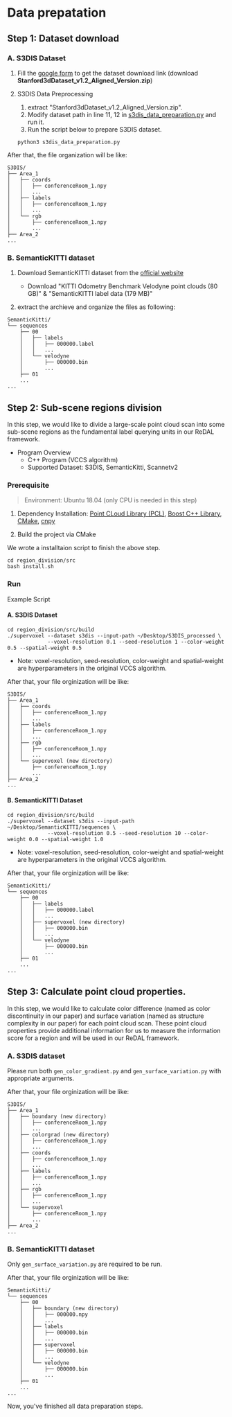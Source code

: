 # Data prepatation

## Step 1: Dataset download

### A. S3DIS Dataset

1. Fill the [google form](https://docs.google.com/forms/d/e/1FAIpQLScDimvNMCGhy_rmBA2gHfDu3naktRm6A8BPwAWWDv-Uhm6Shw/viewform) to get the dataset download link (download **Stanford3dDataset_v1.2_Aligned_Version.zip**)

2. S3DIS Data Preprocessing
    1. extract "Stanford3dDataset_v1.2_Aligned_Version.zip".
    2. Modify dataset path in line 11, 12 in [s3dis\_data\_preparation.py](s3dis_data_preparation.py) and run it.
    3. Run the script below to prepare S3DIS dataset.
    ```shell
    python3 s3dis_data_preparation.py
    ```

After that, the file organization will be like:

```shell
S3DIS/
├── Area_1
│   ├── coords
│   │   ├── conferenceRoom_1.npy
│   │   ...
│   ├── labels
│   │   ├── conferenceRoom_1.npy
│   │   ...
│   └── rgb
│       ├── conferenceRoom_1.npy
│       ...
├── Area_2
...

```

### B. SemanticKITTI dataset

1. Download SemanticKITTI dataset from the [official website](http://www.semantic-kitti.org/dataset.html)
    - Download "KITTI Odometry Benchmark Velodyne point clouds (80 GB)" & "SemanticKITTI label data (179 MB)"

2. extract the archieve and organize the files as following:

```shell
SemanticKitti/
└── sequences
    ├── 00
    │   ├── labels
    │   │   ├── 000000.label
    │   │   ...
    │   └── velodyne
    │       ├── 000000.bin
    │       ...
    ├── 01
    ...
...
```

## Step 2: Sub-scene regions division

In this step, we would like to divide a large-scale point cloud scan into some sub-scene regions as the fundamental label querying units in our ReDAL framework.

- Program Overview
    - C++ Program (VCCS algorithm)
    - Supported Dataset: S3DIS, SemanticKitti, Scannetv2

### Prerequisite

> Environment: Ubuntu 18.04 (only CPU is needed in this step)

1. Dependency Installation: [Point CLoud Library (PCL)](https://pointclouds.org/), [Boost C++ Library](https://www.boost.org/), [CMake](https://cmake.org/), [cnpy](https://github.com/rogersce/cnpy)

2. Build the project via CMake

We wrote a installtaion script to finish the above step.

```shell
cd region_division/src
bash install.sh
```

### Run

Example Script

#### A. S3DIS Dataset

```shell
cd region_division/src/build
./supervoxel --dataset s3dis --input-path ~/Desktop/S3DIS_processed \
             --voxel-resolution 0.1 --seed-resolution 1 --color-weight 0.5 --spatial-weight 0.5
```

- Note: voxel-resolution, seed-resolution, color-weight and spatial-weight are hyperparameters in the original VCCS algorithm.

After that, your file orginization will be like:

```shell
S3DIS/
├── Area_1
│   ├── coords
│   │   ├── conferenceRoom_1.npy
│   │   ...
│   ├── labels
│   │   ├── conferenceRoom_1.npy
│   │   ...
│   ├── rgb
│   │   ├── conferenceRoom_1.npy
│   │   ...
│   └── supervoxel (new directory)
│       ├── conferenceRoom_1.npy
│       ...
├── Area_2
...
```

#### B. SemanticKITTI Dataset

```shell
cd region_division/src/build
./supervoxel --dataset s3dis --input-path ~/Desktop/SemanticKITTI/sequences \
             --voxel-resolution 0.5 --seed-resolution 10 --color-weight 0.0 --spatial-weight 1.0
```

- Note: voxel-resolution, seed-resolution, color-weight and spatial-weight are hyperparameters in the original VCCS algorithm.

After that, your file orginization will be like:

```shell
SemanticKitti/
└── sequences
    ├── 00
    │   ├── labels
    │   │   ├── 000000.label
    │   │   ...
    │   ├── supervoxel (new directory)
    │   │   ├── 000000.bin
    │   │   ...
    │   └── velodyne
    │       ├── 000000.bin
    │       ...
    ├── 01
    ...
...
```

## Step 3: Calculate point cloud properties.

In this step, we would like to calculate color difference (named as color discontinuity in our paper) and surface variation (named as structure complexity in our paper) for each point cloud scan. These point cloud properties provide additional information for us to measure the information score for a region and will be used in our ReDAL framework.

### A. S3DIS dataset

Please run both `gen_color_gradient.py` and `gen_surface_variation.py` with appropriate arguments.

After that, your file orginization will be like:

```shell
S3DIS/
├── Area_1
│   ├── boundary (new directory)
│   │   ├── conferenceRoom_1.npy
│   │   ...
│   ├── colorgrad (new directory)
│   │   ├── conferenceRoom_1.npy
│   │   ...
│   ├── coords
│   │   ├── conferenceRoom_1.npy
│   │   ...
│   ├── labels
│   │   ├── conferenceRoom_1.npy
│   │   ...
│   ├── rgb
│   │   ├── conferenceRoom_1.npy
│   │   ...
│   └── supervoxel
│       ├── conferenceRoom_1.npy
│       ...
├── Area_2
...
```


### B. SemanticKITTI dataset

Only `gen_surface_variation.py` are required to be run.

After that, your file orginization will be like:

```shell
SemanticKitti/
└── sequences
    ├── 00
    │   ├── boundary (new directory)
    │   │   ├── 000000.npy
    │   │   ...
    │   ├── labels
    │   │   ├── 000000.bin
    │   │   ...
    │   ├── supervoxel
    │   │   ├── 000000.bin
    │   │   ...
    │   └── velodyne
    │       ├── 000000.bin
    │       ...
    ├── 01
    ...
...
```

Now, you've finished all data preparation steps.
